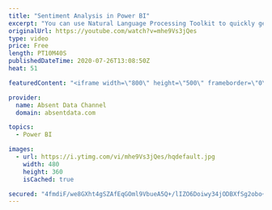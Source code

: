 ```yaml
---
title: "Sentiment Analysis in Power BI"
excerpt: "You can use Natural Language Processing Toolkit to quickly get sentiment scores on text like comments or tweets. You can check out the full written instructions here:"
originalUrl: https://youtube.com/watch?v=mhe9Vs3jQes
type: video
price: Free
length: PT10M40S
publishedDateTime: 2020-07-26T13:08:50Z
heat: 51

featuredContent: "<iframe width=\"800\" height=\"500\" frameborder=\"0\" src=\"https://www.youtube.com/embed/mhe9Vs3jQes\" allow=\"accelerometer; autoplay; encrypted-media; gyroscope; picture-in-picture\" allowfullscreen></iframe>"

provider:
  name: Absent Data Channel
  domain: absentdata.com

topics:
  - Power BI

images:
  - url: https://i.ytimg.com/vi/mhe9Vs3jQes/hqdefault.jpg
    width: 480
    height: 360
    isCached: true

secured: "4fmdiF/we8GXht4gSZAfEqGOml9VbueA5Q+/lIZO6Doiwy34jODBXfSg2obo+DG2eSnmltTYjta6ubMtijx9x6e/ldu/OQB3LJX4F8YUmCtXS+WN6MjkQ4qmpm1X6pVnXVyLfQY7iFgygQsA50k76mQmWN3E99HV50DtslW66r9NmDNu6qWwIFvYXyjMDaU3/1SvF/arb/zQsuusQQI1SbjzLdgEHzzgpeLjFqbmHSuNXzkroc1YQHmMD9wJgT0Te2d7RDPKJFNnUig7RUFES1I95NTj2nb9CDXbITiskHgZ5g1d6VV9VnF8fzKPae/ZBRhxcW1Jxdw6V6PF2nGGaZeXvaDzwT8wN4JRUTrsRWBWpvW87owJOdhHKgHpdRILKvYuKstDJquxRCVfac0lUwGeC7TZzKiWJ5amwoY14cw=;Wv9YHoXLfx7feFgP/33qzQ=="
---
```


